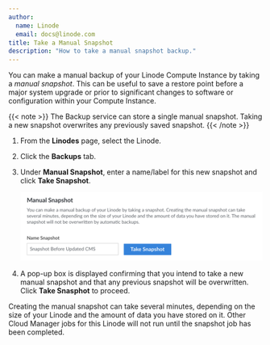 ```yaml
---
author:
  name: Linode
  email: docs@linode.com
title: Take a Manual Snapshot
description: "How to take a manual snapshot backup."
---
```


You can make a manual backup of your Linode Compute Instance by taking a *manual snapshot*. This can be useful to save a restore point before a major system upgrade or prior to significant changes to software or configuration within your Compute Instance.

{{< note >}}
The Backup service can store a single manual snapshot. Taking a new snapshot overwrites any previously saved snapshot.
{{< /note >}}

1.  From the **Linodes** page, select the Linode.

1.  Click the **Backups** tab.

1.  Under **Manual Snapshot**, enter a name/label for this new snapshot and click **Take Snapshot**.

    ![](backups-manual-snapshot.png)

1.  A pop-up box is displayed confirming that you intend to take a new manual snapshot and that any previous snapshot will be overwritten. Click **Take Snasphot** to proceed.

Creating the manual snapshot can take several minutes, depending on the size of your Linode and the amount of data you have stored on it. Other Cloud Manager jobs for this Linode will not run until the snapshot job has been completed.
